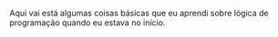 Aqui vai está algumas coisas básicas que eu aprendi sobre lógica de programação quando eu estava no início.
